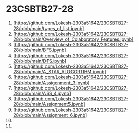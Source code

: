 # 23CSBTB27-28
1. [https://github.com/Lokesh-2303a51642/23CSBTB27-28/blob/main/types_of_list.ipynb]
2. [https://github.com/Lokesh-2303a51642/23CSBTB27-28/blob/main/Overview_of_Colaboratory_Features.ipynb]
3. [https://github.com/Lokesh-2303a51642/23CSBTB27-28/blob/main/BFS.ipynb]
4. [https://github.com/Lokesh-2303a51642/23CSBTB27-28/blob/main/DFS.ipynb]
5. [https://github.com/Lokesh-2303a51642/23CSBTB27-28/blob/main/A_STAR_ALOGORTIHM.ipynb]
6. [https://github.com/Lokesh-2303a51642/23CSBTB27-28/blob/main/Assigenment_3.ipynb]
7. [https://github.com/Lokesh-2303a51642/23CSBTB27-28/blob/main/ASS_4.ipynb]
8. [https://github.com/Lokesh-2303a51642/23CSBTB27-28/blob/main/Assignment5.ipynb]
9. [https://github.com/Lokesh-2303a51642/23CSBTB27-28/blob/main/Assignment_6.ipynb]
10. 
11. 
